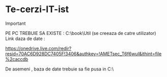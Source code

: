 # Te-cerzi-IT-ist
Important 

PE PC TREBUIE SA EXISTE : C:\book\Util (se creeaza de catre utilizator)
Link daza de date :

https://onedrive.live.com/redir?resid=70AC6D928DC7405F!3406&authkey=!AMETsec_T6f6wuI&ithint=file%2caccdb

De asemeni , baza de date trebuie sa fie pusa in C:\
